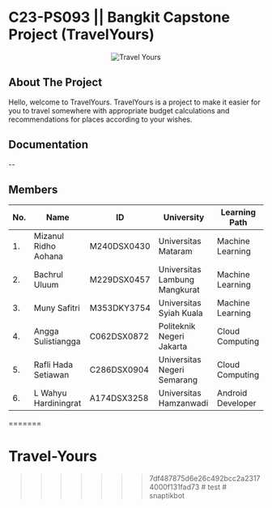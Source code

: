 
# C23-PS093 || Bangkit Capstone Project (TravelYours)

<p align="center">
    <img src="https://user-images.githubusercontent.com/60882820/239212007-a52d4d06-b65b-4f69-99c2-01eba334d785.png" alt="Travel Yours"><br>
</p>

## About The Project

<p>
Hello, welcome to TravelYours. TravelYours is a project to make it easier for you to travel somewhere with appropriate budget calculations and recommendations for places according to your wishes.
</p>

## Documentation

--

## Members
|No.| Name        |ID           | University  | Learning Path|
|---| ------------- |-------------| -----|---|
|1.| Mizanul Ridho Aohana      |M240DSX0430 | Universitas Mataram | Machine Learning
|2.| Bachrul Uluum| M229DSX0457 |    Universitas Lambung Mangkurat | Machine Learning
|3.| Muny Safitri | M353DKY3754      | Universitas Syiah Kuala| Machine Learning
|4.| Angga Sulistiangga | C062DSX0872 | Politeknik Negeri Jakarta | Cloud Computing
|5.| Rafli Hada Setiawan | C286DSX0904 |  Universitas Negeri Semarang | Cloud Computing
|6.| L Wahyu Hardiningrat  |A174DSX3258  |   Universitas Hamzanwadi | Android Developer
=======
# Travel-Yours
>>>>>>> 7df487875d6e26c492bcc2a23174000f131fad73
#   t e s t  
 # snaptikbot
